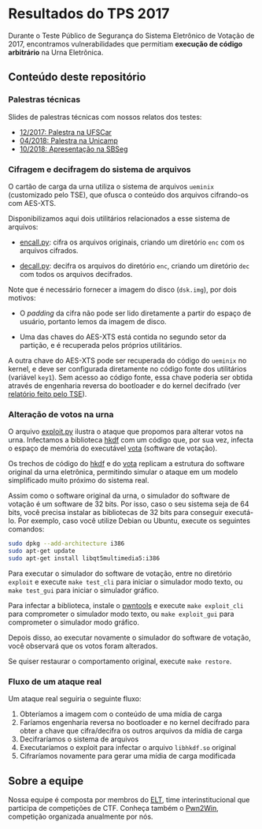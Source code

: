 # Resultados do TPS 2017

Durante o Teste Público de Segurança do Sistema Eletrônico de Votação de 2017, encontramos
vulnerabilidades que permitiam **execução de código arbitrário** na Urna Eletrônica.

## Conteúdo deste repositório

### Palestras técnicas

Slides de palestras técnicas com nossos relatos dos testes:

 * [12/2017: Palestra na UFSCar](https://epicleet.github.io/tps2017/slides/2017-12-ufscar.pdf)
 * [04/2018: Palestra na Unicamp](https://epicleet.github.io/tps2017/slides/2018-04-unicamp.pdf)
 * [10/2018: Apresentação na SBSeg](https://epicleet.github.io/tps2017/slides/2018-10-sbseg.pdf)

### Cifragem e decifragem do sistema de arquivos

O cartão de carga da urna utiliza o sistema de arquivos `ueminix` (customizado pelo TSE),
que ofusca o conteúdo dos arquivos cifrando-os com AES-XTS.

Disponibilizamos aqui dois utilitários relacionados a esse sistema de arquivos:

 * [encall.py](fs_crypto/encall.py): cifra os arquivos originais, criando um diretório `enc`
   com os arquivos cifrados.

 * [decall.py](fs_crypto/decall.py): decifra os arquivos do diretório `enc`, criando um
   diretório `dec` com todos os arquivos decifrados.

Note que é necessário fornecer a imagem do disco (`dsk.img`), por dois motivos:

 * O *padding* da cifra não pode ser lido diretamente a partir do espaço de usuário,
   portanto lemos da imagem de disco.

 * Uma das chaves do AES-XTS está contida no segundo setor da partição, e é recuperada
   pelos próprios utilitários.

A outra chave do AES-XTS pode ser recuperada do código do `ueminix` no kernel, e deve ser
configurada diretamente no código fonte dos utilitários (variável `key1`). Sem acesso ao
código fonte, essa chave poderia ser obtida através de engenharia reversa do bootloader e
do kernel decifrado (ver
[relatório feito pelo TSE](https://epicleet.github.io/tps2017/relatorios/tse/relatorioTPS2017.pdf#page=8)).

### Alteração de votos na urna

O arquivo [exploit.py](exploit/exploit.py) ilustra o ataque que propomos para
alterar votos na urna. Infectamos a biblioteca [hkdf](exploit/hkdf.cpp) com um
código que, por sua vez, infecta o espaço de memória do executável
[vota](exploit/gui/infoeleitor.cpp) (software de votação).

Os trechos de código do [hkdf](exploit/hkdf.cpp) e do [vota](exploit/gui/infoeleitor.cpp) replicam
a estrutura do software original da urna eletrônica, permitindo simular o ataque em um
modelo simplificado muito próximo do sistema real.

Assim como o software original da urna, o simulador do software de votação é um software de 32 bits.
Por isso, caso o seu sistema seja de 64 bits, você precisa instalar as bibliotecas de 32 bits para
conseguir executá-lo. Por exemplo, caso você utilize Debian ou Ubuntu, execute os seguintes comandos:

```bash
sudo dpkg --add-architecture i386
sudo apt-get update
sudo apt-get install libqt5multimedia5:i386
```

Para executar o simulador do software de votação, entre no diretório `exploit` e execute
`make test_cli` para iniciar o simulador modo texto, ou `make test_gui` para iniciar
o simulador gráfico.

Para infectar a biblioteca, instale o [pwntools](https://github.com/Gallopsled/pwntools#installation)
e execute `make exploit_cli` para comprometer o simulador modo texto, ou
`make exploit_gui` para comprometer o simulador modo gráfico.

Depois disso, ao executar novamente o simulador do software de votação, você observará que
os votos foram alterados.

Se quiser restaurar o comportamento original, execute `make restore`.

### Fluxo de um ataque real

Um ataque real seguiria o seguinte fluxo:

1. Obteríamos a imagem com o conteúdo de uma mídia de carga
2. Faríamos engenharia reversa no bootloader e no kernel decifrado para obter a
chave que cifra/decifra os outros arquivos da mídia de carga
3. Decifraríamos o sistema de arquivos
4. Executaríamos o exploit para infectar o arquivo `libhkdf.so` original
5. Cifraríamos novamente para gerar uma mídia de carga modificada

## Sobre a equipe

Nossa equipe é composta por membros do [ELT](https://ctftime.org/team/9061), time
interinstitucional que participa de competições de CTF. Conheça também o
[Pwn2Win](https://pwn2win.party), competição organizada anualmente por nós.
